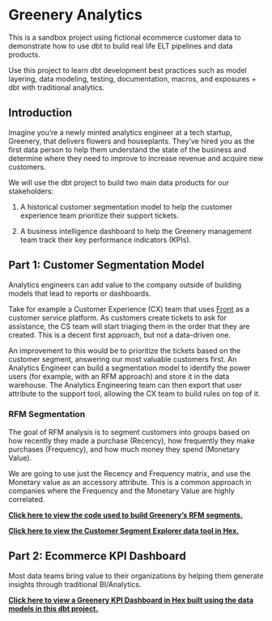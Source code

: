 # Greenery Analytics

This is a sandbox project using fictional ecommerce customer data to demonstrate how to use dbt to build real life ELT pipelines and data products.

Use this project to learn dbt development best practices such as model layering, data modeling, testing, documentation, macros, and exposures + dbt with traditional analytics.

## Introduction

Imagine you’re a newly minted analytics engineer at a tech startup, Greenery, that delivers flowers and houseplants. They’ve hired you as the first data person to help them understand the state of the business and determine where they need to improve to increase revenue and acquire new customers.

We will use the dbt project to build two main data products for our stakeholders:

1.  A historical customer segmentation model to help the customer experience team prioritize their support tickets.
    
2.  A business intelligence dashboard to help the Greenery management team track their key performance indicators (KPIs).
 
## Part 1: Customer Segmentation Model

 Analytics engineers can add value to the company outside of building models that lead to reports or dashboards.

Take for example a Customer Experience (CX) team that uses [Front](https://front.com/) as a customer service platform. As customers create tickets to ask for assistance, the CS team will start triaging them in the order that they are created. This is a decent first approach, but not a data-driven one.

An improvement to this would be to prioritize the tickets based on the customer segment, answering our most valuable customers first. An Analytics Engineer can build a segmentation model to identify the power users (for example, with an RFM approach) and store it in the data warehouse. The Analytics Engineering team can then export that user attribute to the support tool, allowing the CX team to build rules on top of it.

### RFM Segmentation

The goal of RFM analysis is to segment customers into groups based on how recently they made a purchase (Recency), how frequently they make purchases (Frequency), and how much money they spend (Monetary Value).

We are going to use just the Recency and Frequency matrix, and use the Monetary value as an accessory attribute. This is a common approach in companies where the Frequency and the Monetary Value are highly correlated.

**[Click here to view the code used to build Greenery’s RFM segments.](https://github.com/saneel-prabhu/data-projects/blob/main/models/marts/fct_hourly_rfm_segments.sql)**

**[Click here to view the Customer Segment Explorer data tool in Hex.](https://app.hex.tech/c437601f-be32-4d9d-9980-40b0221d3d57/app/2afd8b70-1b4d-434d-95a4-bb2c412dd6ee/latest)**


## Part 2: Ecommerce KPI Dashboard

Most data teams bring value to their organizations by helping them generate insights through traditional BI/Analytics.
  
**[Click here to view a Greenery KPI Dashboard in Hex built using the data models in this dbt project.](https://app.hex.tech/c437601f-be32-4d9d-9980-40b0221d3d57/app/8722a823-f110-4f92-9757-883090983fb9/latest)**

